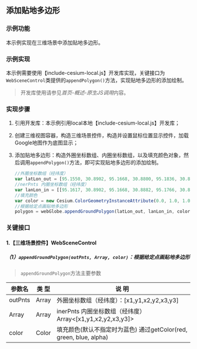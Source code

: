 ## 添加贴地多边形

### 示例功能

本示例实现在三维场景中添加贴地多边形。

### 示例实现

本示例需要使用【include-cesium-local.js】开发库实现，关键接口为`WebSceneControl`类提供的`appendPolygon()`方法，实现贴地多边形的添加绘制。

> 开发库使用请参见*首页-概述-原生JS调用*内容。

### 实现步骤

1. 引用开发库：本示例引用local本地【include-cesium-local.js】开发库；

2. 创建三维视图容器，构造三维场景控件，构造并设置鼠标位置显示控件，加载Google地图作为底图显示；

3. 添加贴地多边形：构造外圈坐标数组、内圈坐标数组，以及填充颜色对象，然后调用`appendPolygon()`方法，即可实现贴地多边形的添加绘制。

    ``` javascript
    //外圈坐标数组（经纬度）
    var latLon_out = [95.1550, 30.8902, 95.1668, 30.8800, 95.1836, 30.8902, 95.1696, 30.91];
    //nerPnts 内圈坐标数组（经纬度）
    var lanLon_in = [[95.1617, 30.8902, 95.1668, 30.8882, 95.1766, 30.8939, 95.1696, 30.8996]];
    //填充颜色
    var color = new Cesium.ColorGeometryInstanceAttribute(0.0, 1.0, 1.0, 0.5);
    //根据给定点画贴地多边形
    polygon = webGlobe.appendGroundPolygon(latLon_out, lanLon_in, color);
    ```

### 关键接口

#### 1.【三维场景控件】WebSceneControl

##### （1）`appendGroundPolygon(outPnts, Array, color)`：根据给定点画贴地多边形

> `appendGroundPolygon`方法主要参数

|参数名|类 型|说 明|
|-|-|-|
|outPnts|Array|外圈坐标数组（经纬度）：[x1,y1,x2,y2,x3,y3]|
|Array|Array|inerPnts 内圈坐标数组（经纬度）Array<[x1,y1,x2,y2,x3,y3]>|
|color|Color|填充颜色(默认不指定时为蓝色) 通过getColor(red, green, blue, alpha)|